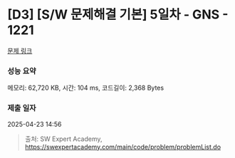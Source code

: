 # [D3] [S/W 문제해결 기본] 5일차 - GNS - 1221 

[문제 링크](https://swexpertacademy.com/main/code/problem/problemDetail.do?contestProbId=AV14jJh6ACYCFAYD) 

### 성능 요약

메모리: 62,720 KB, 시간: 104 ms, 코드길이: 2,368 Bytes

### 제출 일자

2025-04-23 14:56



> 출처: SW Expert Academy, https://swexpertacademy.com/main/code/problem/problemList.do